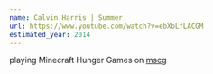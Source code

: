 ```yaml
---
name: Calvin Harris | Summer
url: https://www.youtube.com/watch?v=ebXbLfLACGM
estimated_year: 2014
---
```


playing Minecraft Hunger Games on [mscg](https://mcgamer.net/)

